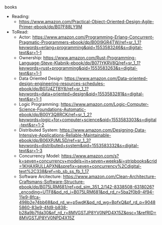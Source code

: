 books
- Reading:
  - https://www.amazon.com/Practical-Object-Oriented-Design-Agile-Primer-ebook/dp/B07F88LY9M
- ToRead:
  - Actor: https://www.amazon.com/Programming-Erlang-Concurrent-Pragmatic-Programmers-ebook/dp/B00I9GR4TW/ref=sr_1_1?keywords=erlang+programming&qid=1553583246&s=digital-text&sr=1-1
  - Ownership: https://www.amazon.com/Rust-Programming-Language-Steve-Klabnik-ebook/dp/B071YKRV8Q/ref=sr_1_1?keywords=rust+programming&qid=1553583263&s=digital-text&sr=1-1
  - Data Oriented Design: https://www.amazon.com/Data-oriented-design-engineering-resources-schedules-ebook/dp/B07J4ZTBY8/ref=sr_1_1?keywords=data+oriented+design&qid=1553583281&s=digital-text&sr=1-1
  - Logic Programming: https://www.amazon.com/Logic-Computer-Science-Foundations-Automatic-ebook/dp/B00Y3Q8RCK/ref=sr_1_2?keywords=logic+for+computer+science&qid=1553583303&s=digital-text&sr=1-2
  - Distributed System: https://www.amazon.com/Designing-Data-Intensive-Applications-Reliable-Maintainable-ebook/dp/B06XPJML5D/ref=sr_1_3?keywords=distributed+system&qid=1553583332&s=digital-text&sr=1-3
  - Concurrency Model: https://www.amazon.com/s?k=seven+concurrency+models+in+seven+weeks&i=stripbooks&crid=1KHAXRULLAPXN&sprefix=seven+concurrency%2Cdigital-text%2C338&ref=nb_sb_ss_fb_1_17
  - Software Arcitecture: https://www.amazon.com/Clean-Architecture-Craftsmans-Software-Structure-ebook/dp/B075LRM681/ref=pd_sim_351_2/142-8338508-6318026?_encoding=UTF8&pd_rd_i=B075LRM681&pd_rd_r=5ba2f0b9-4f94-11e9-8fca-498b2e74bb68&pd_rd_w=p5wdK&pd_rd_wg=BpfxQ&pf_rd_p=90485860-83e9-4fd9-b838-b28a9b7fda30&pf_rd_r=8MVGSTJP8YV0NPD4X15Z&psc=1&refRID=8MVGSTJP8YV0NPD4X15Z
